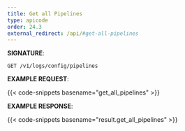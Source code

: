 ```yaml
---
title: Get all Pipelines
type: apicode
order: 24.3
external_redirect: /api/#get-all-pipelines
---
```



**SIGNATURE**:


`GET /v1/logs/config/pipelines`


**EXAMPLE REQUEST**:

{{< code-snippets basename="get_all_pipelines" >}}


**EXAMPLE RESPONSE**:

{{< code-snippets basename="result.get_all_pipelines" >}}
